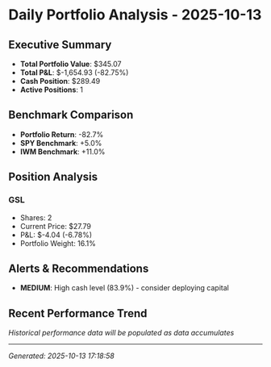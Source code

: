 # Daily Portfolio Analysis - 2025-10-13

## Executive Summary
- **Total Portfolio Value**: $345.07
- **Total P&L**: $-1,654.93 (-82.75%)
- **Cash Position**: $289.49
- **Active Positions**: 1

## Benchmark Comparison
- **Portfolio Return**: -82.7%
- **SPY Benchmark**: +5.0%
- **IWM Benchmark**: +11.0%

## Position Analysis
### GSL
- Shares: 2
- Current Price: $27.79
- P&L: $-4.04 (-6.78%)
- Portfolio Weight: 16.1%

## Alerts & Recommendations
- **MEDIUM**: High cash level (83.9%) - consider deploying capital

## Recent Performance Trend
*Historical performance data will be populated as data accumulates*

---
*Generated: 2025-10-13 17:18:58*
